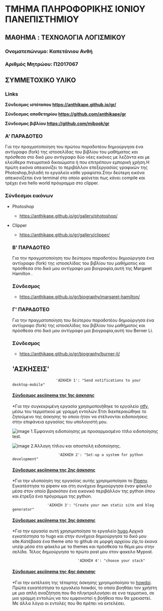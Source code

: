 # ΤΜΗΜΑ ΠΛΗΡΟΦΟΡΙΚΗΣ ΙΟΝΙΟΥ ΠΑΝΕΠΙΣΤΗΜΙΟΥ

## ΜΑΘΗΜΑ : TEΧΝΟΛΟΓΙΑ ΛΟΓΙΣΜΙΚΟΥ

### Ονοματεπώνυμο: Καπετάνιου Ανθή
### Αριθμός Μητρώου: Π2017067


## ΣΥΜΜΕΤΟΧΙΚΟ ΥΛΙΚΟ
  
### Links

**Σύνδεσμος ιστότοπου https://anthikape.github.io/gr/**

**Σύνδεσμος αποθετηρίου https://github.com/anthikape/gr**

**Σύνδεσμος βιβλίου https://github.com/mibook/gr**


### A' ΠΑΡΑΔΟΤΕΟ
   Για την πραγματοποίηση του πρώτου παραδοτέου δημιούργησα ένα αντίγραφο (fork) της ιστοσελίδας του βιβλίου
   του μαθήματος και πρόσθεσα  στο δικό μου αντίγραφο δύο νέες εικόνες με λεζάντα και με ελεύθερα πνευματικά
   δικαιώματα ή που επιτρέπουν εμπορική χρήση.Η πρώτη εικόνα απεικονίζει το περιβάλλον επεξεργασίας γραφικών 
   της Photoshop,δηλαδή το εργαλείο κάθε γραφίστα.Στην δεύτερη εικόνα απεικονίζεται ένα terminal στο οποίο 
   φαίνεται πως κάνει compile και τρέχει ένα hello world πρόγραμμα στο clipper.
   
### Σύνδεσμοι εικόνων

* Photoshop

  * https://anthikape.github.io/gr/gallery/photoshop/

* Clipper

  * https://anthikape.github.io/gr/gallery/clipper/
  
  ### Β' ΠΑΡΑΔΟΤΕΟ
     Για την πραγματοποίηση του δεύτερου παραδοτέου δημιούργησα ένα αντίγραφο (fork) της ιστοσελίδας του βιβλίου
     του μαθήματος και πρόσθεσα  στο δικό μου αντίγραφο μια βιογραφία,αυτή της Margaret Hamilton .
   ### Σύνδεσμος 
   * https://anthikape.github.io/gr/biography/margaret-hamilton/
  
  ### Γ' ΠΑΡΑΔΟΤΕΟ 
     Για την πραγματοποίηση του δεύτερου παραδοτέου δημιούργησα ένα αντίγραφο (fork) της ιστοσελίδας του βιβλίου
     του μαθήματος και πρόσθεσα  στο δικό μου αντίγραφο μια βιογραφία,αυτή του Berner Li.
     ### Σύνδεσμος 
     * https://anthikape.github.io/gr/biography/burner-li/
   
   
  ## 'ΑΣΚΗΣΕΙΣ'
                          'ΑΣΚΗΣΗ 1': "Send notifications to your desktop-mobile"
    
     #### [Σύνδεσμος asciinema της 1ης άσκησης](https://asciinema.org/a/Cj792CQoekVWyhCdwyNZdiYrD)

     *Για την συγκεκριμένη εργασία χρησιμοποιήθηκε το εργαλείο [ntfy](https://github.com/dschep/ntfy),
     μέσω του τερματικού με γραμμή εντολών.Έτσι διεκπεραιώθηκε το ζητούμενο της άσκησης το οποίο ήταν 
     να στέλνονται ειδοποιήσεις στην επιφάνεια εργασίας του υπολογιστή μου.
     
   ![image](https://github.com/anthikape/sw/blob/P2017067/projects/P2017067/96215977_584886035485400_5891083662677508096_n.png)
    1.Έμφανιση ειδοποίησης με προσαρμοσμένο τίτλο ειδοποίησης test.
  
   
   
   ![image](https://github.com/anthikape/sw/blob/P2017067/projects/P2017067/96396021_646846255895996_5000385184395165696_n.png)
    2.Άλλαγη τίτλου και αποστολή ειδοποίησης.
  
  
                           'ΑΣΚΗΣΗ 2': "Set-up a system for python development"
  
     #### [Σύνδεσμος asciinema της 2ης άσκησης](https://asciinema.org/a/v2rOMID0kDVUaxTz7KlyWulZL)
     
     *Για την υλοποίηση της εργασίας αυτής χρησιμοποίησα το [Pipenv](https://docs.python-guide.org/dev/virtualenvs/).
     Εγκατέστησα το pipenv και στη συνέχεια δημιούργησα έναν φάκελο μέσα στον οποίο βρισκόταν ένα 
     εικονικό περιβάλλον της python όπου και έτρεξα ένα πρόγραμμα της python.
  
  
                      'ΑΣΚΗΣΗ 3': "Create your own static site and blog generator"
  
    #### [Σύνδεσμος asciinema της 3ης άσκησης](https://asciinema.org/a/Mct9XDVDmp63kP6bEAvZn31vf)
    
    *Για την εργασία αυτή χρησιμοποίησα το εργαλείο [hugo](https://gohugo.io/).Αρχικά εγκατέστησα
    το hugo και στην συνέχεια δημιούργησα το δικό μου site.Κατέβασα ένα theme απο το github σε μορφή 
    αρχείου zip,το έκανα unzip μέσα στο φάκελο με τα themes και πρόσθεσα το θέμα μου στην σελίδα.
    Τέλος δημιούργησα το πρώτο post μου στον φακελο Mypost.
  
  
                                    'ΑΣΚΗΣΗ 4': "choose your stack"
  
   #### [Σύνδεσμος asciinema της 4ης άσκησης](https://asciinema.org/a/DMS1D7lxBxLREyweA1Skbbkun)
   
   *Για την εκτέλεση της τέταρτης άσκησης χρησιμοποίησα το [howdoi](https://github.com/gleitz/howdoi).
   Πρώτα εγκατέστησα το εργαλείο howdoi, το οποίο βοηθάει τον χρήστη με μια απλή αναζήτηση που θα 
   πληκτρολογήσει σε ενα τερματικο,  σε μια γραμμη εντολών,να του εμφανιστεί η βοήθεια που θα χρειαστεί.
   Με άλλα λόγια οι εντολές που θα πρέπει να εκτελέσει. 
  
  
  
  
  
  
  
  
  
  
  
  
  
  
